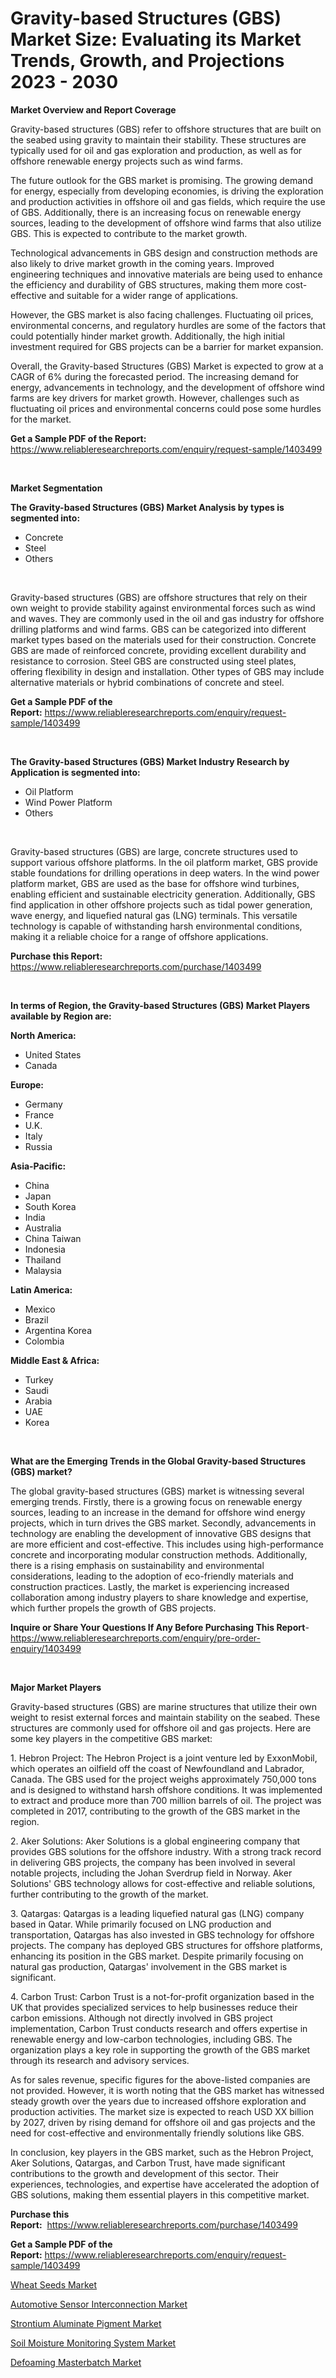 <p><h1>Gravity-based Structures (GBS) Market Size: Evaluating its Market Trends, Growth, and Projections 2023 - 2030</h1></p><p><strong>Market Overview and Report Coverage</strong></p>
<p><p>Gravity-based structures (GBS) refer to offshore structures that are built on the seabed using gravity to maintain their stability. These structures are typically used for oil and gas exploration and production, as well as for offshore renewable energy projects such as wind farms.</p><p>The future outlook for the GBS market is promising. The growing demand for energy, especially from developing economies, is driving the exploration and production activities in offshore oil and gas fields, which require the use of GBS. Additionally, there is an increasing focus on renewable energy sources, leading to the development of offshore wind farms that also utilize GBS. This is expected to contribute to the market growth.</p><p>Technological advancements in GBS design and construction methods are also likely to drive market growth in the coming years. Improved engineering techniques and innovative materials are being used to enhance the efficiency and durability of GBS structures, making them more cost-effective and suitable for a wider range of applications.</p><p>However, the GBS market is also facing challenges. Fluctuating oil prices, environmental concerns, and regulatory hurdles are some of the factors that could potentially hinder market growth. Additionally, the high initial investment required for GBS projects can be a barrier for market expansion.</p><p>Overall, the Gravity-based Structures (GBS) Market is expected to grow at a CAGR of 6% during the forecasted period. The increasing demand for energy, advancements in technology, and the development of offshore wind farms are key drivers for market growth. However, challenges such as fluctuating oil prices and environmental concerns could pose some hurdles for the market.</p></p>
<p><strong>Get a Sample PDF of the Report:</strong> <a href="https://www.reliableresearchreports.com/enquiry/request-sample/1403499">https://www.reliableresearchreports.com/enquiry/request-sample/1403499</a></p>
<p>&nbsp;</p>
<p><strong>Market Segmentation</strong></p>
<p><strong>The Gravity-based Structures (GBS) Market Analysis by types is segmented into:</strong></p>
<p><ul><li>Concrete</li><li>Steel</li><li>Others</li></ul></p>
<p>&nbsp;</p>
<p><p>Gravity-based structures (GBS) are offshore structures that rely on their own weight to provide stability against environmental forces such as wind and waves. They are commonly used in the oil and gas industry for offshore drilling platforms and wind farms. GBS can be categorized into different market types based on the materials used for their construction. Concrete GBS are made of reinforced concrete, providing excellent durability and resistance to corrosion. Steel GBS are constructed using steel plates, offering flexibility in design and installation. Other types of GBS may include alternative materials or hybrid combinations of concrete and steel.</p></p>
<p><strong>Get a Sample PDF of the Report:</strong>&nbsp;<a href="https://www.reliableresearchreports.com/enquiry/request-sample/1403499">https://www.reliableresearchreports.com/enquiry/request-sample/1403499</a></p>
<p>&nbsp;</p>
<p><strong>The Gravity-based Structures (GBS) Market Industry Research by Application is segmented into:</strong></p>
<p><ul><li>Oil Platform</li><li>Wind Power Platform</li><li>Others</li></ul></p>
<p>&nbsp;</p>
<p><p>Gravity-based structures (GBS) are large, concrete structures used to support various offshore platforms. In the oil platform market, GBS provide stable foundations for drilling operations in deep waters. In the wind power platform market, GBS are used as the base for offshore wind turbines, enabling efficient and sustainable electricity generation. Additionally, GBS find application in other offshore projects such as tidal power generation, wave energy, and liquefied natural gas (LNG) terminals. This versatile technology is capable of withstanding harsh environmental conditions, making it a reliable choice for a range of offshore applications.</p></p>
<p><strong>Purchase this Report:</strong>&nbsp; <a href="https://www.reliableresearchreports.com/purchase/1403499">https://www.reliableresearchreports.com/purchase/1403499</a></p>
<p>&nbsp;</p>
<p><strong>In terms of Region, the Gravity-based Structures (GBS) Market Players available by Region are:</strong></p>
<p>
    <p> <strong> North America: </strong>
        <ul>
            <li>United States</li>
            <li>Canada</li>
        </ul>
        </p> 
    <p> <strong> Europe: </strong>
        <ul>
            <li>Germany</li>
            <li>France</li>
            <li>U.K.</li>
            <li>Italy</li>
            <li>Russia</li>
        </ul>
        </p> 
    <p> <strong> Asia-Pacific: </strong>
        <ul>
            <li>China</li>
            <li>Japan</li>
            <li>South Korea</li>
            <li>India</li>
            <li>Australia</li>
            <li>China Taiwan</li>
            <li>Indonesia</li>
            <li>Thailand</li>
            <li>Malaysia</li>
        </ul>
        </p> 
    <p> <strong> Latin America: </strong>
        <ul>
            <li>Mexico</li>
            <li>Brazil</li>
            <li>Argentina Korea</li>
            <li>Colombia</li>
        </ul>
        </p> 
    <p> <strong> Middle East & Africa: </strong>
        <ul>
            <li>Turkey</li>
            <li>Saudi</li>
            <li>Arabia</li>
            <li>UAE</li>
            <li>Korea</li>
        </ul>
    </p>
    </p>
<p>&nbsp;</p>
<p><strong>What are the Emerging Trends in the Global Gravity-based Structures (GBS) market?</strong></p>
<p><p>The global gravity-based structures (GBS) market is witnessing several emerging trends. Firstly, there is a growing focus on renewable energy sources, leading to an increase in the demand for offshore wind energy projects, which in turn drives the GBS market. Secondly, advancements in technology are enabling the development of innovative GBS designs that are more efficient and cost-effective. This includes using high-performance concrete and incorporating modular construction methods. Additionally, there is a rising emphasis on sustainability and environmental considerations, leading to the adoption of eco-friendly materials and construction practices. Lastly, the market is experiencing increased collaboration among industry players to share knowledge and expertise, which further propels the growth of GBS projects.</p></p>
<p><strong>Inquire or Share Your Questions If Any Before Purchasing This Report</strong>- <a href="https://www.reliableresearchreports.com/enquiry/pre-order-enquiry/1403499">https://www.reliableresearchreports.com/enquiry/pre-order-enquiry/1403499</a></p>
<p>&nbsp;</p>
<p><strong>Major Market Players</strong></p>
<p><p>Gravity-based structures (GBS) are marine structures that utilize their own weight to resist external forces and maintain stability on the seabed. These structures are commonly used for offshore oil and gas projects. Here are some key players in the competitive GBS market:</p><p>1. Hebron Project: The Hebron Project is a joint venture led by ExxonMobil, which operates an oilfield off the coast of Newfoundland and Labrador, Canada. The GBS used for the project weighs approximately 750,000 tons and is designed to withstand harsh offshore conditions. It was implemented to extract and produce more than 700 million barrels of oil. The project was completed in 2017, contributing to the growth of the GBS market in the region.</p><p>2. Aker Solutions: Aker Solutions is a global engineering company that provides GBS solutions for the offshore industry. With a strong track record in delivering GBS projects, the company has been involved in several notable projects, including the Johan Sverdrup field in Norway. Aker Solutions' GBS technology allows for cost-effective and reliable solutions, further contributing to the growth of the market.</p><p>3. Qatargas: Qatargas is a leading liquefied natural gas (LNG) company based in Qatar. While primarily focused on LNG production and transportation, Qatargas has also invested in GBS technology for offshore projects. The company has deployed GBS structures for offshore platforms, enhancing its position in the GBS market. Despite primarily focusing on natural gas production, Qatargas' involvement in the GBS market is significant.</p><p>4. Carbon Trust: Carbon Trust is a not-for-profit organization based in the UK that provides specialized services to help businesses reduce their carbon emissions. Although not directly involved in GBS project implementation, Carbon Trust conducts research and offers expertise in renewable energy and low-carbon technologies, including GBS. The organization plays a key role in supporting the growth of the GBS market through its research and advisory services.</p><p>As for sales revenue, specific figures for the above-listed companies are not provided. However, it is worth noting that the GBS market has witnessed steady growth over the years due to increased offshore exploration and production activities. The market size is expected to reach USD XX billion by 2027, driven by rising demand for offshore oil and gas projects and the need for cost-effective and environmentally friendly solutions like GBS.</p><p>In conclusion, key players in the GBS market, such as the Hebron Project, Aker Solutions, Qatargas, and Carbon Trust, have made significant contributions to the growth and development of this sector. Their experiences, technologies, and expertise have accelerated the adoption of GBS solutions, making them essential players in this competitive market.</p></p>
<p><strong>Purchase this Report:</strong>&nbsp;&nbsp;<a href="https://www.reliableresearchreports.com/purchase/1403499">https://www.reliableresearchreports.com/purchase/1403499</a></p>
<p></p>
<p><strong>Get a Sample PDF of the Report:</strong>&nbsp;<a href="https://www.reliableresearchreports.com/enquiry/request-sample/1403499">https://www.reliableresearchreports.com/enquiry/request-sample/1403499</a></p>
<p><p><a href="https://medium.com/@guyskiles1918/wheat-seeds-market-trends-and-market-analysis-forecasted-for-period-2023-2030-3fba79715f12">Wheat Seeds Market</a></p><p><a href="https://github.com/sndrkn/Market-Research-Report-List-1/blob/main/automotive-sensor-interconnection-market.md">Automotive Sensor Interconnection Market</a></p><p><a href="https://www.linkedin.com/pulse/strontium-aluminate-pigment-market-size-share-global-analysis-ofzye/">Strontium Aluminate Pigment Market</a></p><p><a href="https://medium.com/@enosstark1905/soil-moisture-monitoring-system-market-focuses-on-market-share-size-and-projected-forecast-till-7dd3517f89cc">Soil Moisture Monitoring System Market</a></p><p><a href="https://www.linkedin.com/pulse/defoaming-masterbatch-market-insights-players-forecast-zmeye/">Defoaming Masterbatch Market</a></p></p>